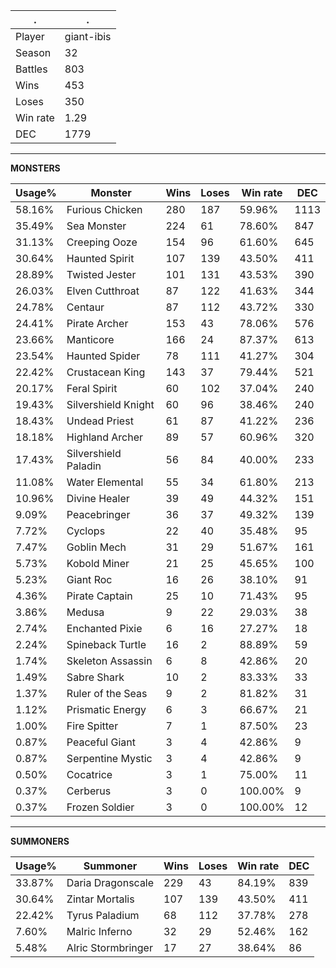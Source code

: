 .|.
|-|-
Player|giant-ibis
Season|32
Battles|803
Wins|453
Loses|350
Win rate|1.29
DEC|1779

---
**MONSTERS**

Usage%|Monster|Wins|Loses|Win rate|DEC|
-|-|-|-|-|-|
58.16%|Furious Chicken|280|187|59.96%|1113|
35.49%|Sea Monster|224|61|78.60%|847|
31.13%|Creeping Ooze|154|96|61.60%|645|
30.64%|Haunted Spirit|107|139|43.50%|411|
28.89%|Twisted Jester|101|131|43.53%|390|
26.03%|Elven Cutthroat|87|122|41.63%|344|
24.78%|Centaur|87|112|43.72%|330|
24.41%|Pirate Archer|153|43|78.06%|576|
23.66%|Manticore|166|24|87.37%|613|
23.54%|Haunted Spider|78|111|41.27%|304|
22.42%|Crustacean King|143|37|79.44%|521|
20.17%|Feral Spirit|60|102|37.04%|240|
19.43%|Silvershield Knight|60|96|38.46%|240|
18.43%|Undead Priest|61|87|41.22%|236|
18.18%|Highland Archer|89|57|60.96%|320|
17.43%|Silvershield Paladin|56|84|40.00%|233|
11.08%|Water Elemental|55|34|61.80%|213|
10.96%|Divine Healer|39|49|44.32%|151|
9.09%|Peacebringer|36|37|49.32%|139|
7.72%|Cyclops|22|40|35.48%|95|
7.47%|Goblin Mech|31|29|51.67%|161|
5.73%|Kobold Miner|21|25|45.65%|100|
5.23%|Giant Roc|16|26|38.10%|91|
4.36%|Pirate Captain|25|10|71.43%|95|
3.86%|Medusa|9|22|29.03%|38|
2.74%|Enchanted Pixie|6|16|27.27%|18|
2.24%|Spineback Turtle|16|2|88.89%|59|
1.74%|Skeleton Assassin|6|8|42.86%|20|
1.49%|Sabre Shark|10|2|83.33%|33|
1.37%|Ruler of the Seas|9|2|81.82%|31|
1.12%|Prismatic Energy|6|3|66.67%|21|
1.00%|Fire Spitter|7|1|87.50%|23|
0.87%|Peaceful Giant|3|4|42.86%|9|
0.87%|Serpentine Mystic|3|4|42.86%|9|
0.50%|Cocatrice|3|1|75.00%|11|
0.37%|Cerberus|3|0|100.00%|9|
0.37%|Frozen Soldier|3|0|100.00%|12|

---
**SUMMONERS**

Usage%|Summoner|Wins|Loses|Win rate|DEC|
-|-|-|-|-|-|
33.87%|Daria Dragonscale|229|43|84.19%|839|
30.64%|Zintar Mortalis|107|139|43.50%|411|
22.42%|Tyrus Paladium|68|112|37.78%|278|
7.60%|Malric Inferno|32|29|52.46%|162|
5.48%|Alric Stormbringer|17|27|38.64%|86|
